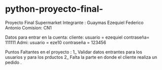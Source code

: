 # python-proyecto-final-
Proyecto Final Supermarket
Integrante : Guaymas Ezequiel Federico Antonio
Comision: CN1

Datos para entrar en la cuenta:
cliente: usuario = ezequiel  contraseña= 111111
Admi: usuario = eze10  contraseña = 123456

Puntos Faltantes en el proyecto :
1_ Validar datos entrantes para los usuarios y para los prductos
2_ Falta la parte en donde el cliente realiza un pedido .

